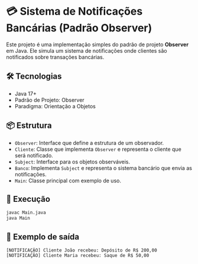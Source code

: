 # 💳 Sistema de Notificações Bancárias (Padrão Observer)

Este projeto é uma implementação simples do padrão de projeto **Observer** em Java. Ele simula um sistema de notificações onde clientes são notificados sobre transações bancárias.

## 🛠 Tecnologias
- Java 17+
- Padrão de Projeto: Observer
- Paradigma: Orientação a Objetos

## 📦 Estrutura

- `Observer`: Interface que define a estrutura de um observador.
- `Cliente`: Classe que implementa `Observer` e representa o cliente que será notificado.
- `Subject`: Interface para os objetos observáveis.
- `Banco`: Implementa `Subject` e representa o sistema bancário que envia as notificações.
- `Main`: Classe principal com exemplo de uso.

## 🚀 Execução

```bash
javac Main.java
java Main
```

## 📄 Exemplo de saída

```
[NOTIFICAÇÃO] Cliente João recebeu: Depósito de R$ 200,00
[NOTIFICAÇÃO] Cliente Maria recebeu: Saque de R$ 50,00
```
